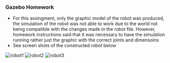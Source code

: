 ### Gazebo Homework
- For this assingment, only the graphic model of the robot was produced, the simulation of the robot was not able to work due to the world 
 not being compatible with the changes made in the robot file. However, homework instructions said that it was necessary to have the simulation running 
 rather just the graphic with the correct joints and dimensoins
- See screen shots of the constructed robot below 

 ![robot1](/robot_1.png)
 ![robot2](/robot_2.png)
 ![robot3](/robot_3.png)



